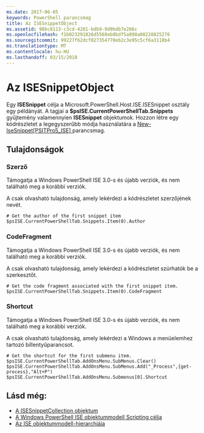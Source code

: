 ```yaml
---
ms.date: 2017-06-05
keywords: PowerShell parancsmag
title: Az ISESnippetObject
ms.assetid: 98bc8113-c3cd-4201-bdb9-9d9bdb7e266c
ms.openlocfilehash: f1b023291826d5568eb8bdf5a898a00228825276
ms.sourcegitcommit: 99227f62dcf827354770eb2c3e95c5cf6a3118b4
ms.translationtype: MT
ms.contentlocale: hu-HU
ms.lasthandoff: 03/15/2018
---
```

# <a name="the-isesnippetobject"></a>Az ISESnippetObject
  Egy **ISESnippet** célja a Microsoft.PowerShell.Host.ISE.ISESnippet osztály egy példányát. A tagjai a **$psISE.CurrentPowerShellTab.Snippets** gyűjtemény valamennyien **ISESnippet** objektumok. Hozzon létre egy kódrészletet a legegyszerűbb módja használatára a [New-IseSnippet&#91;PSITPro5_ISE&#93; ](https://technet.microsoft.com/library/0a6339a3-2683-4a8e-8929-90ad9a95c3e0) parancsmag.

## <a name="properties"></a>Tulajdonságok

### <a name="author"></a>Szerző
  Támogatja a Windows PowerShell ISE 3.0-s és újabb verziók, és nem található meg a korábbi verziók.

 A csak olvasható tulajdonság, amely lekérdezi a kódrészletet szerzőjének nevét.

```
# Get the author of the first snippet item
$psISE.CurrentPowerShellTab.Snippets.Item(0).Author

```

### <a name="codefragment"></a>CodeFragment
  Támogatja a Windows PowerShell ISE 3.0-s és újabb verziók, és nem található meg a korábbi verziók.

 A csak olvasható tulajdonság, amely lekérdezi a kódrészletet szúrhatók be a szerkesztőt.

```
# Get the code fragment associated with the first snippet item.
$psISE.CurrentPowerShellTab.Snippets.Item(0).CodeFragment

```

### <a name="shortcut"></a>Shortcut
  Támogatja a Windows PowerShell ISE 3.0-s és újabb verziók, és nem található meg a korábbi verziók.

 A csak olvasható tulajdonság, amely lekérdezi a Windows a menüelemhez tartozó billentyűparancsot.

```
# Get the shortcut for the first submenu item.
$psISE.CurrentPowerShellTab.AddOnsMenu.SubMenus.Clear()
$psISE.CurrentPowerShellTab.AddOnsMenu.SubMenus.Add("_Process",{get-process},"Alt+P")
$psISE.CurrentPowerShellTab.AddOnsMenu.Submenus[0].Shortcut
```

## <a name="see-also"></a>Lásd még:
- [A ISESnippetCollection objektum](The-ISESnippetCollection-Object.md)
- [A Windows PowerShell ISE objektummodell Scripting célja](purpose-of-the-windows-powershell-ise-scripting-object-model.md)
- [Az ISE objektummodell-hierarchiája](The-ISE-Object-Model-Hierarchy.md)
